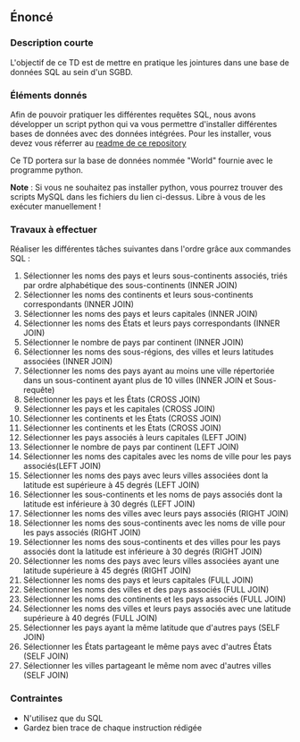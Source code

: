## Énoncé

### Description courte

L'objectif de ce TD est de mettre en pratique les jointures dans une base de données SQL au sein d'un SGBD.

### Éléments donnés 

Afin de pouvoir pratiquer les différentes requêtes SQL, nous avons développer un script python qui va vous permettre d'installer différentes bases de données avec des données intégrées. Pour les installer, vous devez vous réferrer au <a href="https://github.com/Microleadoff/database-installer-py" title="repository du code python d'installation des bases de données" target="_blank">readme de ce repository</a>

Ce TD portera sur la base de données nommée "World" fournie avec le programme python.

**Note** : Si vous ne souhaitez pas installer python, vous pourrez trouver des scripts MySQL dans les fichiers du lien ci-dessus. Libre à vous de les exécuter manuellement !

### Travaux à effectuer

Réaliser les différentes tâches suivantes dans l'ordre grâce aux commandes SQL :

1. Sélectionner les noms des pays et leurs sous-continents associés, triés par ordre alphabétique des sous-continents (INNER JOIN)
2. Sélectionner les noms des continents et leurs sous-continents correspondants (INNER JOIN)
3. Sélectionner les noms des pays et leurs capitales (INNER JOIN)
4. Sélectionner les noms des États et leurs pays correspondants (INNER JOIN)
5. Sélectionner le nombre de pays par continent (INNER JOIN)
6. Sélectionner les noms des sous-régions, des villes et leurs latitudes associées (INNER JOIN)
7. Sélectionner les noms des pays ayant au moins une ville répertoriée dans un sous-continent ayant plus de 10 villes (INNER JOIN et Sous-requête)
8. Sélectionner les pays et les États (CROSS JOIN)
9. Sélectionner les pays et les capitales (CROSS JOIN)
10. Sélectionner les continents et les États (CROSS JOIN)
11. Sélectionner les continents et les États (CROSS JOIN)
12. Sélectionner les pays associés à leurs capitales (LEFT JOIN)
13. Sélectionner le nombre de pays par continent (LEFT JOIN)
14. Sélectionner les noms des capitales avec les noms de ville pour les pays associés(LEFT JOIN)
15. Sélectionner les noms des pays avec leurs villes associées dont la latitude est supérieure à 45 degrés (LEFT JOIN)
16. Sélectionner les sous-continents et les noms de pays associés dont la latitude est inférieure à 30 degrés (LEFT JOIN)
17. Sélectionner les noms des villes avec leurs pays associés (RIGHT JOIN)
18. Sélectionner les noms des sous-continents avec les noms de ville pour les pays associés (RIGHT JOIN)
19. Sélectionner les noms des sous-continents et des villes pour les pays associés dont la latitude est inférieure à 30 degrés (RIGHT JOIN)
20. Sélectionner les noms des pays avec leurs villes associées ayant une latitude supérieure à 45 degrés (RIGHT JOIN)
21. Sélectionner les noms des pays et leurs capitales (FULL JOIN)
22. Sélectionner les noms des villes et des pays associés (FULL JOIN)
23. Sélectionner les noms des continents et les pays associés (FULL JOIN)
24. Sélectionner les noms des villes et leurs pays associés avec une latitude supérieure à 40 degrés (FULL JOIN)
25. Sélectionner les pays ayant la même latitude que d'autres pays (SELF JOIN)
26. Sélectionner les États partageant le même pays avec d'autres États (SELF JOIN)
27. Sélectionner les villes partageant le même nom avec d'autres villes (SELF JOIN)

### Contraintes

- N'utilisez que du SQL
- Gardez bien trace de chaque instruction rédigée